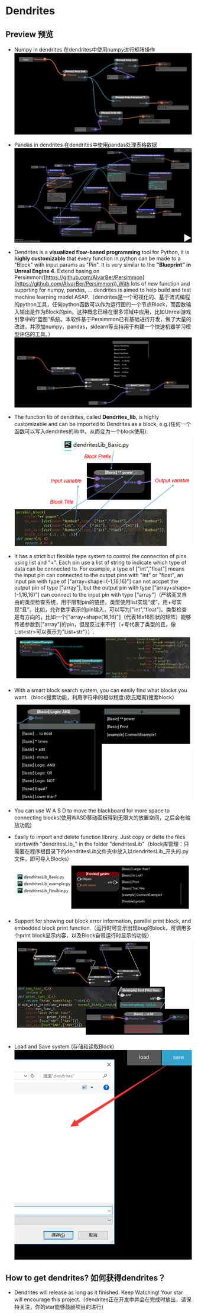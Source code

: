 # Dendrites
## Preview 预览
- Numpy in dendrites 在dendrites中使用numpy进行矩阵操作
![](/doc_image/9.png)
- Pandas in dendrites 在dendrites中使用pandas处理表格数据
![](/doc_image/10.png)

- Dendrites is a **visualized flow-based programming** tool for Python, it is **highly customizable** that every function in python can be made to a "Block" with input params as "Pin". It is very similar to the **"Blueprint" in Unreal Engine 4**. Extend basing on Persimmon([https://github.com/AlvarBer/Persimmon](https://github.com/AlvarBer/Persimmon)).With lots of new function and supprting for numpy, pandas, ... dendrites is aimed to help build and test machine learning model ASAP.（dendrites是一个可视化的、基于流式编程的python工具，任何python函数可以作为运行图的一个节点Block，而函数输入输出是作为Block的pin。这种概念已经在很多领域中应用，比如Unreal游戏引擎中的“蓝图”系统。本软件基于Persimmon已有基础进行开发，做了大量的改进，并添加numpy，pandas，sklearn等支持用于构建一个快速机器学习模型评估的工具。）  
![](/doc_image/1.png)
- The function lib of dendrites, called **Dendrites_lib**, is highly customizable and can be imported to Dendrites as a block, e.g.(任何一个函数可以写入dendrites的lib中，从而变为一个block使用):  
![](/doc_image/2.png)
- It has a strict but flexible type system to control the connection of pins using list and "+". Each pin use a list of string to indicate which type of data can be connected to. For example, a type of ["int","float"] means the input pin can connected to the output pins with "int" or "float", an input pin with type of ["array+shape=(-1,16,16)"] can not accpet the output pin of type ["array"], but the output pin with type ["array+shape=(-1,16,16)"] can connect to the input pin with type ["array"]（严格而又自由的类型检查系统，用于限制pin的链接，类型使用list实现“或”，用+号实现“且”。比如，允许数字表示的pin输入，可以写为["int","float"]。类型检查是有方向的，比如一个["array+shape(16,16)"]（代表16x16形状的矩阵）能够传递参数到["array"]的pin，但是反过来不行（+号代表了类型的且，像List\<str\>可以表示为"List+str"））.
![](/doc_image/3.png)
- With a smart block search system, you can easily find what blocks you want.（block搜索功能，利用字符串的相似程度(欧氏距离)搜索block）
![](/doc_image/4.png)
- You can use W A S D to move the blackboard for more space to connecting blocks(使用WASD移动画板得到无限大的放置空间，之后会有缩放功能)
- Easily to import and delete function library. Just copy or delte the files startswith "dendritesLib_" in the folder "dendritesLib"（block库管理：只需要在程序根目录下的dendritesLib文件夹中放入以dendritesLib\_开头的.py文件，即可导入Blocks）  
![](/doc_image/5.png)
- Support for showing out block error information, parallel print block, and embedded block print function.（运行时可显示出现bug的block，可调用多个print block显示内容，以及Block自带运行时显示的功能）
![](/doc_image/6.png)
- Load and Save system (存储和读取Block)
![](/doc_image/7.png)

## How to get dendrites? 如何获得dendrites？
- Dendrites will release as long as it finished. Keep Watching! Your star will encourage this project.（dendrites正在开发中并会在完成时放出，请保持关注，你的star能够鼓励项目的进行）

